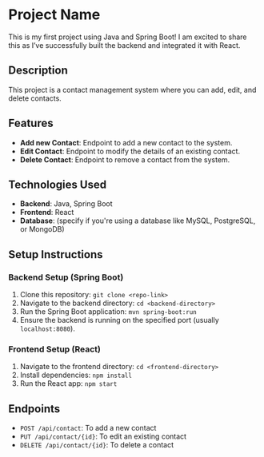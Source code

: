 # Project Name

This is my first project using Java and Spring Boot! I am excited to share this as I’ve successfully built the backend and integrated it with React.

## Description

This project is a contact management system where you can add, edit, and delete contacts.

## Features

- **Add new Contact**: Endpoint to add a new contact to the system.
- **Edit Contact**: Endpoint to modify the details of an existing contact.
- **Delete Contact**: Endpoint to remove a contact from the system.

## Technologies Used

- **Backend**: Java, Spring Boot
- **Frontend**: React
- **Database**: (specify if you're using a database like MySQL, PostgreSQL, or MongoDB)

## Setup Instructions

### Backend Setup (Spring Boot)

1. Clone this repository: `git clone <repo-link>`
2. Navigate to the backend directory: `cd <backend-directory>`
3. Run the Spring Boot application: `mvn spring-boot:run`
4. Ensure the backend is running on the specified port (usually `localhost:8080`).

### Frontend Setup (React)

1. Navigate to the frontend directory: `cd <frontend-directory>`
2. Install dependencies: `npm install`
3. Run the React app: `npm start`

## Endpoints

- `POST /api/contact`: To add a new contact
- `PUT /api/contact/{id}`: To edit an existing contact
- `DELETE /api/contact/{id}`: To delete a contact
